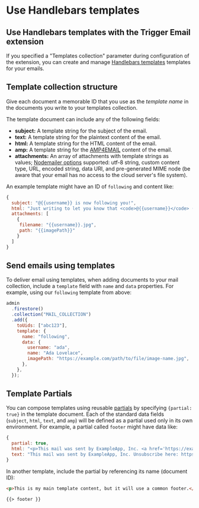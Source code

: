 # Use Handlebars templates

## Use Handlebars templates with the Trigger Email extension

If you specified a "Templates collection" parameter during configuration of the extension, you can create and manage [Handlebars templates](https://handlebarsjs.com/) templates for your emails.

## Template collection structure

Give each document a memorable ID that you use as the *template name* in the documents you write to your templates collection.

The template document can include any of the following fields:

- **subject:** A template string for the subject of the email.
- **text:** A template string for the plaintext content of the email.
- **html:** A template string for the HTML content of the email.
- **amp:** A template string for the [AMP4EMAIL](https://amp.dev/documentation/guides-and-tutorials/learn/email-spec/amp-email-format/) content of the email.
- **attachments:** An array of attachments with template strings as values; [Nodemailer options](https://nodemailer.com/message/attachments/) supported: utf-8 string, custom content type, URL, encoded string, data URI, and pre-generated MIME node (be aware that your email has no access to the cloud server's file system).

An example template might have an ID of `following` and content like:

```jsx
{
  subject: "@{{username}} is now following you!",
  html: "Just writing to let you know that <code>@{{username}}</code> ({{name}}) is now following you.",
  attachments: [
    {
     filename: "{{username}}.jpg",
     path: "{{imagePath}}"
    }
  ]
}
```

## Send emails using templates

To deliver email using templates, when adding documents to your mail collection, include a `template` field with `name` and `data` properties. For example, using our `following` template from above:

```jsx
admin
  .firestore()
  .collection("MAIL_COLLECTION")
  .add({
    toUids: ["abc123"],
    template: {
      name: "following",
      data: {
        username: "ada",
        name: "Ada Lovelace",
        imagePath: "https://example.com/path/to/file/image-name.jpg",
      },
    },
  });
```

## Template Partials

You can compose templates using reusable [partials](https://handlebarsjs.com/guide/partials.html) by specifying `{partial: true}` in the template document. Each of the standard data fields (`subject`, `html`, `text`, and `amp`) will be defined as a partial used only in its own environment. For example, a partial called `footer` might have data like:

```jsx
{
  partial: true,
  html: "<p>This mail was sent by ExampleApp, Inc. <a href='https://example.com/unsubscribe'>Unsubscribe</a></p>",
  text: "This mail was sent by ExampleApp, Inc. Unsubscribe here: https://example.com/unsubscribe"
}
```

In another template, include the partial by referencing its name (document ID):

```html
<p>This is my main template content, but it will use a common footer.</p>

{{> footer }}
```
